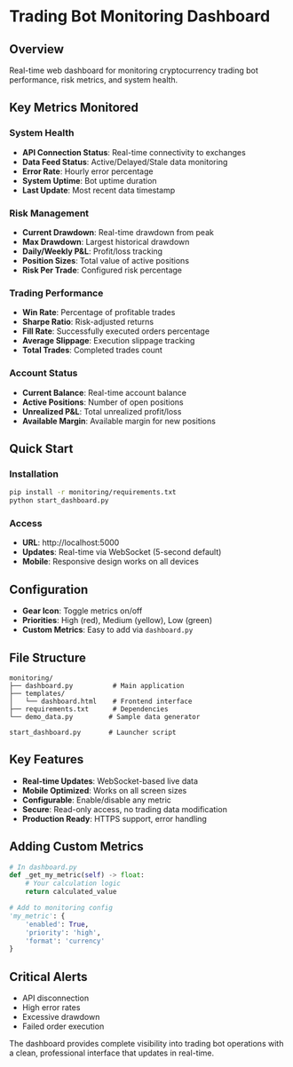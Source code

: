 # Trading Bot Monitoring Dashboard

## Overview
Real-time web dashboard for monitoring cryptocurrency trading bot performance, risk metrics, and system health.

## Key Metrics Monitored

### System Health
- **API Connection Status**: Real-time connectivity to exchanges
- **Data Feed Status**: Active/Delayed/Stale data monitoring
- **Error Rate**: Hourly error percentage
- **System Uptime**: Bot uptime duration
- **Last Update**: Most recent data timestamp

### Risk Management
- **Current Drawdown**: Real-time drawdown from peak
- **Max Drawdown**: Largest historical drawdown
- **Daily/Weekly P&L**: Profit/loss tracking
- **Position Sizes**: Total value of active positions
- **Risk Per Trade**: Configured risk percentage

### Trading Performance
- **Win Rate**: Percentage of profitable trades
- **Sharpe Ratio**: Risk-adjusted returns
- **Fill Rate**: Successfully executed orders percentage
- **Average Slippage**: Execution slippage tracking
- **Total Trades**: Completed trades count

### Account Status
- **Current Balance**: Real-time account balance
- **Active Positions**: Number of open positions
- **Unrealized P&L**: Total unrealized profit/loss
- **Available Margin**: Available margin for new positions

## Quick Start

### Installation
```bash
pip install -r monitoring/requirements.txt
python start_dashboard.py
```

### Access
- **URL**: http://localhost:5000
- **Updates**: Real-time via WebSocket (5-second default)
- **Mobile**: Responsive design works on all devices

## Configuration
- **Gear Icon**: Toggle metrics on/off
- **Priorities**: High (red), Medium (yellow), Low (green)
- **Custom Metrics**: Easy to add via `dashboard.py`

## File Structure
```
monitoring/
├── dashboard.py          # Main application
├── templates/
│   └── dashboard.html    # Frontend interface
├── requirements.txt      # Dependencies
└── demo_data.py         # Sample data generator

start_dashboard.py       # Launcher script
```

## Key Features
- **Real-time Updates**: WebSocket-based live data
- **Mobile Optimized**: Works on all screen sizes
- **Configurable**: Enable/disable any metric
- **Secure**: Read-only access, no trading data modification
- **Production Ready**: HTTPS support, error handling

## Adding Custom Metrics
```python
# In dashboard.py
def _get_my_metric(self) -> float:
    # Your calculation logic
    return calculated_value

# Add to monitoring config
'my_metric': {
    'enabled': True,
    'priority': 'high',
    'format': 'currency'
}
```

## Critical Alerts
- API disconnection
- High error rates
- Excessive drawdown
- Failed order execution

The dashboard provides complete visibility into trading bot operations with a clean, professional interface that updates in real-time. 